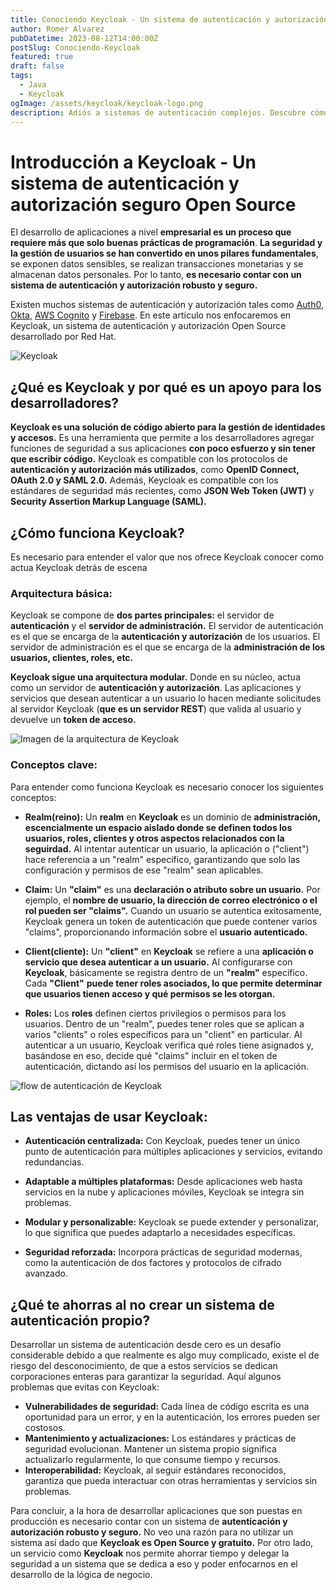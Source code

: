 ```yaml
---
title: Conociendo Keycloak - Un sistema de autenticación y autorización seguro Open Source
author: Romer Alvarez
pubDatetime: 2023-08-12T14:00:00Z
postSlug: Conociendo-Keycloak
featured: true
draft: false
tags:
  - Java
  - Keycloak 
ogImage: /assets/keycloak/keycloak-logo.png
description: Adiós a sistemas de autenticación complejos. Descubre cómo Keycloak ahorra tiempo, esfuerzo y mejora la seguridad en tu desarrollo.
---
```


# Introducción a Keycloak - Un sistema de autenticación y autorización seguro Open Source

El desarrollo de aplicaciones a nivel **empresarial es un proceso que requiere más que solo buenas prácticas de programación**. **La seguridad y la gestión de usuarios se han convertido en unos pilares fundamentales**, se exponen datos sensibles, se realizan transacciones monetarias y se almacenan datos personales. Por lo tanto, **es necesario contar con un sistema de autenticación y autorización robusto y seguro.**  

Existen muchos sistemas de autenticación y autorización tales como [Auth0](https://auth0.com/), [Okta](https://www.okta.com/), [AWS Cognito](https://aws.amazon.com/cognito/) y [Firebase](https://firebase.google.com/). En este artículo nos enfocaremos en Keycloak, un sistema de autenticación y autorización Open Source desarrollado por Red Hat.

![Keycloak](/assets/keycloak/keycloak-logo.png)

## **¿Qué es Keycloak y por qué es un apoyo para los desarrolladores?**
**Keycloak es una solución de código abierto para la gestión de identidades y accesos.** Es una herramienta que permite a los desarrolladores agregar funciones de seguridad a sus aplicaciones **con poco esfuerzo y sin tener que escribir código.** Keycloak es compatible con los protocolos de **autenticación y autorización más utilizados**, como **OpenID Connect, OAuth 2.0 y SAML 2.0.** Además, Keycloak es compatible con los estándares de seguridad más recientes, como **JSON Web Token (JWT)** y **Security Assertion Markup Language (SAML).**

## **¿Cómo funciona Keycloak?**
Es necesario para entender el valor que nos ofrece Keycloak conocer como actua Keycloak detrás de escena 

### **Arquitectura básica:**
Keycloak se compone de **dos partes principales:** el servidor de **autenticación** y el **servidor de administración.** El servidor de autenticación es el que se encarga de la **autenticación y autorización** de los usuarios. El servidor de administración es el que se encarga de la **administración de los usuarios, clientes, roles, etc.**  

**Keycloak sigue una arquitectura modular.** Donde en su núcleo, actua como un servidor de **autenticación y autorización**. Las aplicaciones y servicios que desean autenticar a un usuario lo hacen mediante solicitudes al servidor Keycloak (**que es un servidor REST**) que valida al usuario y devuelve un **token de acceso.**

![Imagen de la arquitectura de Keycloak](/assets/keycloak/keycloak-scheme.png)

### **Conceptos clave:**

Para entender como funciona Keycloak es necesario conocer los siguientes conceptos:

* **Realm(reino):** Un **realm** en **Keycloak** es un dominio de **administración, escencialmente un espacio aislado donde se definen todos los usuarios, roles, clientes y otros aspectos relacionados con la seguirdad.** Al intentar autenticar un usuario, la aplicación o ("client") hace referencia a un "realm" específico, garantizando que solo las configuración y permisos de ese "realm" sean aplicables.  

* **Claim:** Un **"claim"** es una **declaración o atributo sobre un usuario.** Por ejemplo, el **nombre de usuario, la dirección de correo electrónico o el rol pueden ser "claims".** Cuando un usuario se autentica exitosamente, Keycloak genera un token de autenticación que puede contener varios "claims", proporcionando información sobre el **usuario autenticado.**  

* **Client(cliente):** Un **"client"** en **Keycloak** se refiere a una **aplicación o servicio que desea autenticar a un usuario.** Al configurarse con **Keycloak**, básicamente se registra dentro de un **"realm"** específico. Cada **"Client"** **puede tener roles asociados, lo que permite determinar que usuarios tienen acceso y qué permisos se les otorgan.**

* **Roles:** Los **roles** definen ciertos privilegios o permisos para los usuarios. Dentro de un "realm", puedes tener roles que se aplican a varios "clients" o roles específicos para un "client" en particular. Al autenticar a un usuario, Keycloak verifica qué roles tiene asignados y, basándose en eso, decide qué "claims" incluir en el token de autenticación, dictando así los permisos del usuario en la aplicación.

![flow de autenticación de Keycloak](/assets/keycloak/keycloak-token-flow.png)

## **Las ventajas de usar Keycloak:**

* **Autenticación centralizada:** Con Keycloak, puedes tener un único punto de autenticación para múltiples aplicaciones y servicios, evitando redundancias.


* **Adaptable a múltiples plataformas:** Desde aplicaciones web hasta servicios en la nube y aplicaciones móviles, Keycloak se integra sin problemas.

* **Modular y personalizable:** Keycloak se puede extender y personalizar, lo que significa que puedes adaptarlo a necesidades específicas.

* **Seguridad reforzada:** Incorpora prácticas de seguridad modernas, como la autenticación de dos factores y protocolos de cifrado avanzado.

## **¿Qué te ahorras al no crear un sistema de autenticación propio?**

Desarrollar un sistema de autenticación desde cero es un desafío considerable debido a que realmente es algo muy complicado, existe el de riesgo del desconocimiento, de que a estos servicios se dedican corporaciones enteras para garantizar la seguridad. Aquí algunos problemas que evitas con Keycloak:

* **Vulnerabilidades de seguridad:** Cada línea de código escrita es una oportunidad para un error, y en la autenticación, los errores pueden ser costosos.
* **Mantenimiento y actualizaciones:** Los estándares y prácticas de seguridad evolucionan. Mantener un sistema propio significa actualizarlo regularmente, lo que consume tiempo y recursos.
* **Interoperabilidad:** Keycloak, al seguir estándares reconocidos, garantiza que pueda interactuar con otras herramientas y servicios sin problemas.  

Para concluir, a la hora de desarrollar aplicaciones que son puestas en producción es necesario contar con un sistema de **autenticación y autorización robusto y seguro.** No veo una razón para no utilizar un sistema así dado que **Keycloak es Open Source y gratuito.** Por otro lado, un servicio como **Keycloak** nos permite ahorrar tiempo y delegar la seguridad a un sistema que se dedica a eso y poder enfocarnos en el desarrollo de la lógica de negocio.